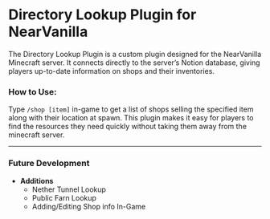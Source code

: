 # Directory Lookup Plugin for NearVanilla

The Directory Lookup Plugin is a custom plugin designed for the NearVanilla Minecraft server. It connects directly to the server’s Notion database, giving players up-to-date information on shops and their inventories.

### How to Use:
Type `/shop [item]` in-game to get a list of shops selling the specified item along with their location at spawn. This plugin makes it easy for players to find the resources they need quickly without taking them away from the minecraft server.

---

### Future Development

- **Additions**
	- Nether Tunnel Lookup
	- Public Farn Lookup
	- Adding/Editing Shop info In-Game
